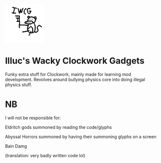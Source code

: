 ![Logo-Recovered](placeholder.png)

# Illuc's Wacky Clockwork Gadgets

Funky extra stuff for Clockwork, mainly made for learning mod development.
Revolves around bullying physics core into doing illegal physics stuff.

# NB

I will not be responsible for:

Eldritch gods summoned by reading the code/glyphs

Abyssal Horrors summoned by having their summoning glyphs on a screen

Bain Damg

(translation: very badly written code lol)
